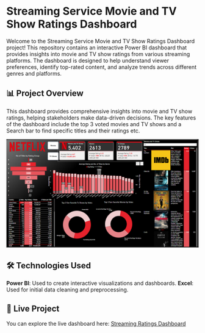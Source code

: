 # Streaming Service Movie and TV Show Ratings Dashboard
Welcome to the Streaming Service Movie and TV Show Ratings Dashboard project! This repository contains an interactive Power BI dashboard that provides insights into movie and TV show ratings from various streaming platforms. The dashboard is designed to help understand viewer preferences, identify top-rated content, and analyze trends across different genres and platforms.

## 📊 Project Overview
This dashboard provides comprehensive insights into movie and TV show ratings, helping stakeholders make data-driven decisions.
The key features of the dashboard include the top 3 voted movies and TV shows and a Search bar to find specific titles and their ratings etc.

<img src="Netflix-Dashboard.png" alt="Dashboard Overview" width="1000"/>

## 🛠️ Technologies Used
**Power BI**: Used to create interactive visualizations and dashboards.
**Excel**: Used for initial data cleaning and preprocessing.

## 🚀 Live Project
You can explore the live dashboard here: [Streaming Ratings Dashboard](https://app.powerbi.com/view?r=eyJrIjoiNmRmNzlkNTctZDcwOC00MTU2LWE1YjItM2E5YjAwOWFjNTYyIiwidCI6ImRmODY3OWNkLWE4MGUtNDVkOC05OWFjLWM4M2VkN2ZmOTVhMCJ9)

